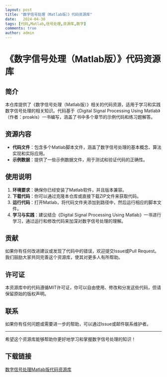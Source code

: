 ```yaml
---
layout: post
title: "数字信号处理（Matlab版）》代码资源库"
date:   2024-04-30
tags: [代码,Matlab,信号处理,资源库,数字]
comments: true
author: admin
---
```

# 《数字信号处理（Matlab版）》代码资源库

## 简介

本仓库提供了《数字信号处理（Matlab版）》相关的代码资源，适用于学习和实践数字信号处理的相关知识。代码基于《Digital Signal Processing Using Matlab》（作者：proakis）一书编写，涵盖了书中多个章节的示例代码和练习题解答。

## 资源内容

- **代码文件**：包含多个Matlab脚本文件，涵盖了数字信号处理的基本概念、算法实现和实际应用。
- **示例数据**：提供了一些示例数据文件，用于测试和验证代码的正确性。

## 使用说明

1. **环境要求**：确保你已经安装了Matlab软件，并且版本兼容。
2. **下载代码**：你可以通过克隆本仓库或直接下载ZIP文件来获取代码。
3. **运行代码**：打开Matlab，将代码文件夹添加到路径中，然后运行相应的脚本文件。
4. **学习与实践**：建议结合《Digital Signal Processing Using Matlab》一书进行学习，通过运行和修改代码来加深对数字信号处理的理解。

## 贡献

如果你有任何改进建议或发现了代码中的错误，欢迎提交Issue或Pull Request。我们鼓励大家共同完善这个资源库，使其对更多人有所帮助。

## 许可证

本资源库中的代码遵循MIT许可证，你可以自由使用、修改和分发这些代码，但请保留原始的版权声明。

## 联系

如果你有任何问题或需要进一步的帮助，可以通过Issue或邮件联系维护者。

---

希望这个资源库能够帮助你更好地学习和掌握数字信号处理的知识！

## 下载链接

[数字信号处理Matlab版代码资源库](https://pan.quark.cn/s/5a069b3ae9cf)